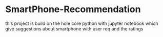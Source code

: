 # SmartPhone-Recommendation
this project is build on the hole core python with jupyter notebook which give suggestions about smartphone with user req and the  ratings
